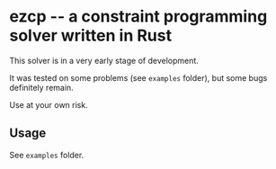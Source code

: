 # ezcp -- a constraint programming solver written in Rust
This solver is in a very early stage of development.

It was tested on some problems (see `examples` folder), but some bugs definitely remain.

Use at your own risk.
## Usage
See `examples` folder.
